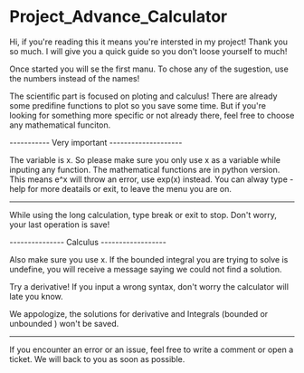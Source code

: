 # Project_Advance_Calculator

Hi, if you're reading this it means you're intersted in my project! 
Thank you so much. I will give you a quick guide so you don't loose yourself to much!

Once started you will se the first manu. To chose any of the sugestion, use the numbers instead of the names! 

The scientific part is focused on ploting and calculus! There are already some predifine functions to plot so you save some time.
But if you're looking for something more specific or not already there, feel free to choose any mathematical funciton.

----------- Very important --------------------

The variable is x. So please make sure you only use x as a variable while inputing any function. 
The mathematical functions are in python version. This means e^x will throw an error, use exp(x) instead. You can alway type -help for more deatails or exit, to leave the menu you are on.

----------------------------------------------

While using the long calculation, type break or exit to stop. Don't worry, your last operation is save!


--------------- Calculus ------------------

Also make sure you use x. If the bounded integral you are trying to solve is undefine, you will receive a message saying we could not find a solution.

Try a derivative! If you input a wrong syntax, don't worry the calculator will late you know. 

We appologize, the solutions for derivative and Integrals (bounded or unbounded ) won't be saved.

------------------------------------------

If you encounter an error or an issue, feel free to write a comment or open a ticket. We will back to you as soon as possible. 



